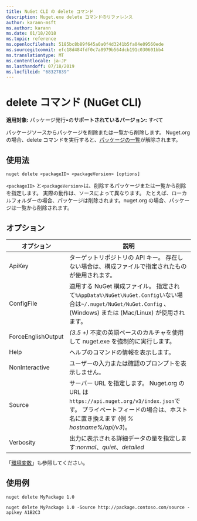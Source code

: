 ```yaml
---
title: NuGet CLI の delete コマンド
description: Nuget.exe delete コマンドのリファレンス
author: karann-msft
ms.author: karann
ms.date: 01/18/2018
ms.topic: reference
ms.openlocfilehash: 5185bc8b89f645a0a0f4d3241b5fa04e09560ede
ms.sourcegitcommit: efc18d484fdf0c7a8979b564dcb191c030601bb4
ms.translationtype: MT
ms.contentlocale: ja-JP
ms.lasthandoff: 07/18/2019
ms.locfileid: "68327839"
---
```

# <a name="delete-command-nuget-cli"></a>delete コマンド (NuGet CLI)

**適用対象:** パッケージ発行&bullet;の**サポートされているバージョン:** すべて

パッケージソースからパッケージを削除または一覧から削除します。 Nuget.org の場合、delete コマンドを実行すると、[パッケージの一覧](../../nuget-org/policies/deleting-packages.md)が解除されます。

## <a name="usage"></a>使用法

```cli
nuget delete <packageID> <packageVersion> [options]
```

`<packageID>` と`<packageVersion>`は、削除するパッケージまたは一覧から削除を指定します。 実際の動作は、ソースによって異なります。 たとえば、ローカルフォルダーの場合、パッケージは削除されます。nuget.org の場合、パッケージは一覧から削除されます。

## <a name="options"></a>オプション

| オプション | 説明 |
| --- | --- |
| ApiKey | ターゲットリポジトリの API キー。 存在しない場合は、構成ファイルで指定されたものが使用されます。 |
| ConfigFile | 適用する NuGet 構成ファイル。 指定されて`%AppData%\NuGet\NuGet.Config`いない場合は`~/.nuget/NuGet/NuGet.Config` 、(Windows) または (Mac/Linux) が使用されます。|
| ForceEnglishOutput | *(3.5 +)* 不変の英語ベースのカルチャを使用して nuget.exe を強制的に実行します。 |
| Help | ヘルプのコマンドの情報を表示します。 |
| NonInteractive | ユーザーの入力または確認のプロンプトを表示しません。 |
| Source | サーバー URL を指定します。 Nuget.org の URL は`https://api.nuget.org/v3/index.json`です。 プライベートフィードの場合は、ホスト名に置き換えます (例 *% hostname%/api/v3*)。 |
| Verbosity | 出力に表示される詳細データの量を指定します:*normal*、*quiet*、*detailed* |

「[環境変数](cli-ref-environment-variables.md)」も参照してください。

## <a name="examples"></a>使用例

```cli
nuget delete MyPackage 1.0

nuget delete MyPackage 1.0 -Source http://package.contoso.com/source -apikey A1B2C3
```
